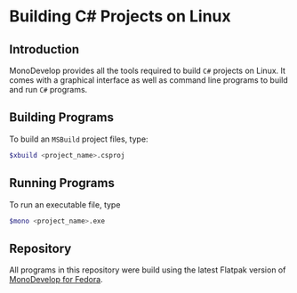 # Building C# Projects on Linux

## Introduction
MonoDevelop provides all the tools required to build `C#` projects on Linux. It comes with a graphical interface as well as command line programs to build and run `C#` programs.

## Building Programs
To build an `MSBuild` project files, type:
```bash
$xbuild <project_name>.csproj
```

## Running Programs
To run an executable file, type
```bash
$mono <project_name>.exe
```

## Repository
All programs in this repository were build using the latest Flatpak version of [MonoDevelop for Fedora](https://fedoraproject.org/wiki/MonoDevelop).
